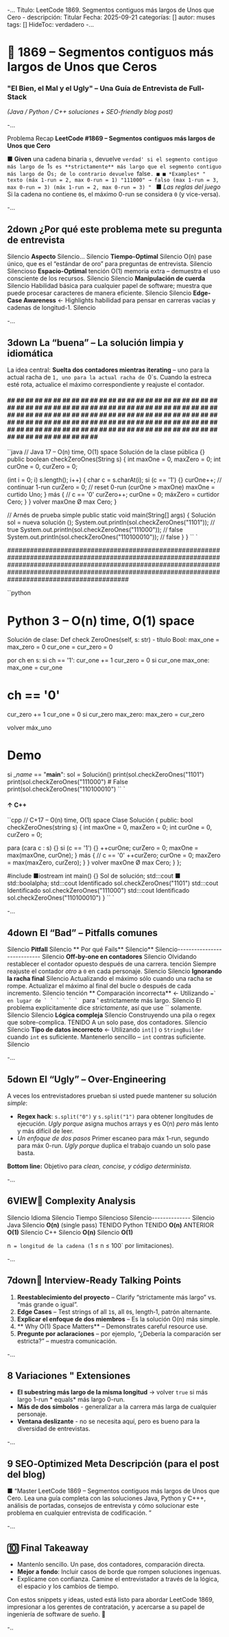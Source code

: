 -...
Título: LeetCode 1869. Segmentos contiguos más largos de Unos que Cero -
descripción: Titular
Fecha: 2025-09-21
categorías: []
autor: muses
tags: []
HideToc: verdadero
-...
# 🧩 1869 – Segmentos contiguos más largos de Unos que Ceros
### "El Bien, el Mal y el Ugly" – Una Guía de Entrevista de Full-Stack
*(Java / Python / C++ soluciones + SEO-friendly blog post)*

-...

Problema Recap
**LeetCode #1869 – Segmentos contiguos más largos de Unos que Cero**

■ **Given** una cadena binaria `s`, devuelve `verdad' si el segmento contiguo más largo de `1`s es **strictamente** más largo que el segmento contiguo más largo de `0`s; de lo contrario devuelve `false`.
■
■ *Examples*
" texto
(máx 1-run = 2, max 0-run = 1)
"111000" → falso (max 1-run = 3, max 0‐run = 3)
(máx 1-run = 2, max 0-run = 3)
" `
■ *Las reglas del juego* Si la cadena no contiene `0`s, el máximo 0-run se considera `0` (y vice-versa).

-...

## 2down ¿Por qué este problema mete su pregunta de entrevista

Silencio **Aspecto**
Silencio...
Silencio **Tiempo-Optimal** Silencio O(n) pase único, que es el “estándar de oro” para preguntas de entrevista. Silencio
Silencioso **Espacio-Optimal** tención O(1) memoria extra – demuestra el uso consciente de los recursos. Silencio
Silencio **Manipulación de cuerda** Silencio Habilidad básica para cualquier papel de software; muestra que puede procesar caracteres de manera eficiente. Silencio
Silencio **Edge‐Case Awareness** ← Highlights habilidad para pensar en carreras vacías y cadenas de longitud-1. Silencio

-...

## 3down La “buena” – La solución limpia y idiomática

La idea central: **Suelta dos contadores mientras iterating** – uno para la actual racha de `1, uno para la actual racha de `0`s.
Cuando la estreca esté rota, actualice el máximo correspondiente y reajuste el contador.

#### ## ## ## ## ## ## ## ## ## ## ## ## ## ## ## ## ## ## ## ## ## ## ## ## ## ## ## ## ## ## ## ## ## ## ## ## ## ## ## ## ## ## ## ## ## ## ## ## ## ## ## ## ## ## ## ## ## ## ## ## ## ## ## ## ## ## ## ## ## ## ## ## ## ## ## ## ## ## ## ## ## ## ## ## ## ## ## ## ## ## ## ## ## ## ## ## ## ## ## ## ## ## ## ## ## ## ## ## ## ## ## ## ## ## ## ## ## ## ## ## ## ## ## ## ## ##

``java
// Java 17 – O(n) time, O(1) space
Solución de la clase pública {}
public boolean checkZeroOnes(String s) {
int maxOne = 0, maxZero = 0;
int curOne = 0, curZero = 0;

(int i = 0; i) s.length(); i++) {
char c = s.charAt(i);
si (c == '1') {}
curOne++; // continuar 1-run
curZero = 0; // reset 0-run
(curOne > maxOne) maxOne = curtido Uno;
} más { // c == '0'
curZero++;
curOne = 0;
máxZero = curtidor Cero;
}
}
volver maxOne Ø max Cero;
}

// Arnés de prueba simple
public static void main(String[] args) {
Solución sol = nueva solución ();
System.out.println(sol.checkZeroOnes("1101")); // true
System.out.println(sol.checkZeroOnes("111000")); // false
System.out.println(sol.checkZeroOnes("110100010")); // false
}
}
`` `

################################################################################################################################################################################################################################################################

``python
# Python 3 – O(n) time, O(1) space
Solución de clase:
Def check ZeroOnes(self, s: str) - título Bool:
max_one = max_zero = 0
cur_one = cur_zero = 0

por ch en s:
si ch == '1':
cur_one += 1
cur_zero = 0
si cur_one max_one:
max_one = cur_one
# ch == '0'
cur_zero += 1
cur_one = 0
si cur_zero max_zero:
max_zero = cur_zero

volver máx_uno


# Demo
si __name_ == "__main__":
sol = Solución()
print(sol.checkZeroOnes("1101")
print(sol.checkZeroOnes("111000") # False
print(sol.checkZeroOnes("110100010")
`` `

#### ↑ C++

``cpp
// C+17 – O(n) time, O(1) space
Clase Solución {
public:
bool checkZeroOnes(string s) {
int maxOne = 0, maxZero = 0;
int curOne = 0, curZero = 0;

para (cara c : s) {}
si (c == '1') {}
++curOne;
curZero = 0;
maxOne = max(maxOne, curOne);
} más { // c == '0'
++curZero;
curOne = 0;
maxZero = max(maxZero, curZero);
}
}
volver maxOne Ø max Cero;
}
};

#include ■iostream
int main() {}
Sol de solución;
std:::cout ■ std::boolalpha;
std:::cout Identificado sol.checkZeroOnes("1101")
std:::cout Identificado sol.checkZeroOnes("111000")
std:::cout Identificado sol.checkZeroOnes("110100010")
}
`` `

-...

## 4down El “Bad” – Pitfalls comunes

Silencio **Pitfall** Silencio ** Por qué Fails** Silencio**
Silencio----------------------------
Silencio **Off‐by-one en contadores** Silencio Olvidando restablecer el contador opuesto después de una carrera. tención Siempre reajuste el contador *otro* a `0` en cada personaje. Silencio
Silencio **Ignorando la racha final** Silencio Actualizando el máximo sólo cuando una racha se rompe. Actualizar el máximo al final del bucle o después de cada incremento. Silencio
tención ** Comparación incorrecta** ← Utilizando ``=` en lugar de ` ` ` ` ` ` `` para ' estrictamente más largo. Silencio El problema explícitamente dice *strictamente*, así que use `` solamente. Silencio
Silencio **Lógica compleja** Silencio Construyendo una pila o regex que sobre-complica. TENIDO A un solo pase, dos contadores. Silencio
Silencio **Tipo de datos incorrecto** ← Utilizando `int[]` o `StringBuilder` cuando `int` es suficiente. Mantenerlo sencillo – `int` contras suficiente. Silencio

-...

## 5down El “Ugly” – Over-Engineering

A veces los entrevistadores prueban si usted puede mantener su solución *simple*:

- **Regex hack**: `s.split("0")` y `s.split("1")` para obtener longitudes de ejecución.
*Ugly porque* asigna muchos arrays y es O(n) *pero* más lento y más difícil de leer.
- *Un enfoque de dos pasos* Primer escaneo para máx 1-run, segundo para máx 0-run.
*Ugly porque* duplica el trabajo cuando un solo pase basta.

**Bottom line:** Objetivo para *clean, concise, y código determinista*.

-...

## 6VIEW⃣ Complexity Analysis

Silencio Idioma Silencio Tiempo Silencioso
Silencio--------------
Silencio Java Silencio **O(n)** (single pass)
TENIDO Python TENIDO **O(n)** ANTERIOR **O(1)**
Silencio C++ Silencio **O(n)** Silencio **O(1)**

n` = longitud de la cadena (`1 ≤ n ≤ 100` por limitaciones).

-...

## 7down⃣ Interview‐Ready Talking Points

1. **Reestablecimiento del proyecto** – Clarify “strictamente más largo” vs. “más grande o igual”.
2. **Edge Cases** – Test strings of all `1`s, all `0`s, length‐1, patrón alternante.
3. **Explicar el enfoque de dos miembros** – Es la solución O(n) más simple.
4. ** Why O(1) Space Matters** – Demonstrates careful resource use.
5. **Pregunte por aclaraciones** – por ejemplo, “¿Debería la comparación ser estricta?” – muestra comunicación.

-...

## 8️ Variaciones " Extensiones

- **El subestring más largo de la misma longitud** → volver `true` si más largo 1-run * equals* más largo 0-run.
- **Más de dos símbolos** - generalizar a la carrera más larga de cualquier personaje.
- **Ventana deslizante** - no se necesita aquí, pero es bueno para la diversidad de entrevistas.

-...

## 9️ SEO‐Optimized Meta Descripción (para el post del blog)

■ “Master LeetCode 1869 – Segmentos contiguos más largos de Unos que Cero. Lea una guía completa con las soluciones Java, Python y C+++, análisis de portadas, consejos de entrevista y cómo solucionar este problema en cualquier entrevista de codificación. ”

-...

## 🔟 Final Takeaway

- Mantenlo sencillo. Un pase, dos contadores, comparación directa.
- **Mejor a fondo**: Incluir casos de borde que rompen soluciones ingenuas.
- Explícame con confianza. Camine el entrevistador a través de la lógica, el espacio y los cambios de tiempo.

Con estos snippets y ideas, usted está listo para abordar LeetCode 1869, impresionar a los gerentes de contratación, y acercarse a su papel de ingeniería de software de sueño. 🚀

-..